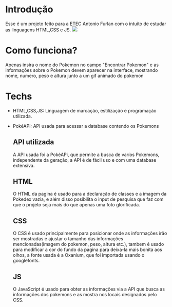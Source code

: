 # Introdução
Esse é um projeto feito para a ETEC Antonio Furlan com o intuito de estudar as linguagens HTML,CSS e JS.
![](https://github.com/Igor-Lima07/Poke-da-Dex/blob/main/preview.gif?raw=true)

# Como funciona?

  Apenas insira o nome do Pokemon no campo "Encontrar Pokemon" e as informações sobre o Pokemon devem aparecer na interface, 
 mostrando nome, numero, peso e altura junto a um gif animado do pokemon

# Techs

* HTML,CSS,JS: Linguagem de marcação, estilização e programação utilizada.
* PokéAPI: API usada para acessar a database contendo os Pokemons

  ## API utilizada

   A API usada foi a PokéAPi, que permite a busca de varíos Pokemons, independente da geração, a API é de fácil uso e com
  uma database extensiva.

  ## HTML
  
   O HTML da pagina é usado para a declaração de classes e a imagem da Pokedex vazia, e além disso posibilita o input de pesquisa 
  que faz com que o projeto seja mais do que apenas uma foto glorificada.

  ## CSS

   O CSS é usado principalmente para posicionar onde as informações irão ser mostradas e ajustar o tamanho das informações mencionadas(imagem do pokemon, peso, altura etc.), tambem é usado para modificar a cor do fundo da pagina para deixa-la mais bonita aos olhos, a fonte usada é a Oxanium, que foi importada usando o googlefonts.
   
  ## JS
   O JavaScript é usado para obter as informações via a API que busca as informações dos pokemons e as mostra nos locais designados pelo CSS.

  
